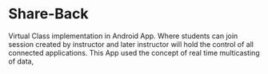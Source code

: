 # Share-Back
Virtual Class implementation in Android App. Where students can join session created by instructor and later instructor will hold the control of all connected applications. This App used the concept of real time multicasting of data,
